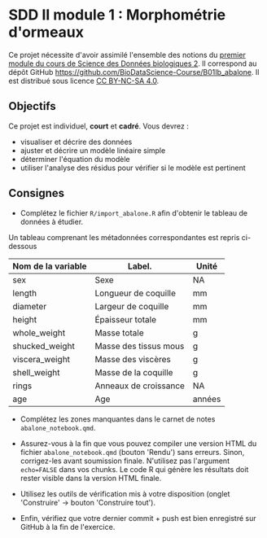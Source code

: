 # SDD II module 1 : Morphométrie d'ormeaux

Ce projet nécessite d'avoir assimilé l'ensemble des notions du [premier module du cours de Science des Données biologiques 2](https://wp.sciviews.org/sdd-umons2/?iframe=wp.sciviews.org/sdd-umons2-2025/lm.html). Il correspond au dépôt GitHub <https://github.com/BioDataScience-Course/B01Ib_abalone>. Il est distribué sous licence [CC BY-NC-SA 4.0](https://creativecommons.org/licenses/by-nc-sa/4.0/).

## Objectifs

Ce projet est individuel, **court** et **cadré**. Vous devrez :

-   visualiser et décrire des données
-   ajuster et décrire un modèle linéaire simple
-   déterminer l'équation du modèle
-   utiliser l'analyse des résidus pour vérifier si le modèle est pertinent

## Consignes

-   Complétez le fichier `R/import_abalone.R` afin d'obtenir le tableau de données à étudier.

Un tableau comprenant les métadonnées correspondantes est repris ci-dessous

| Nom de la variable | Label.                | Unité  |
|--------------------|-----------------------|--------|
| sex                | Sexe                  | NA     |
| length             | Longueur de coquille  | mm     |
| diameter           | Largeur de coquille   | mm     |
| height             | Épaisseur totale      | mm     |
| whole_weight       | Masse totale          | g      |
| shucked_weight     | Masse des tissus mous | g      |
| viscera_weight     | Masse des viscères    | g      |
| shell_weight       | Masse de la coquille  | g      |
| rings              | Anneaux de croissance | NA     |
| age                | Age                   | années |

-   Complétez les zones manquantes dans le carnet de notes `abalone_notebook.qmd`.

-   Assurez-vous à la fin que vous pouvez compiler une version HTML du fichier `abalone_notebook.qmd` (bouton 'Rendu') sans erreurs. Sinon, corrigez-les avant soumission finale. N'utilisez pas l'argument `echo=FALSE` dans vos chunks. Le code R qui génère les résultats doit rester visible dans la version HTML finale.

-   Utilisez les outils de vérification mis à votre disposition (onglet 'Construire' -\> bouton 'Construire tout').

-   Enfin, vérifiez que votre dernier commit + push est bien enregistré sur GitHub à la fin de l'exercice.
